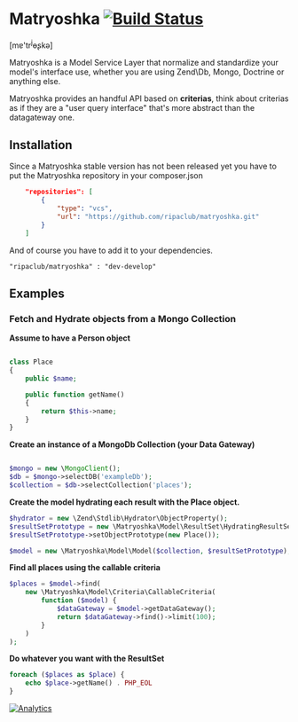 # Matryoshka [![Build Status](https://travis-ci.org/ripaclub/matryoshka.svg)](https://travis-ci.org/ripaclub/matryoshka)

[m&#592;'tr<sup>j</sup>&#629;&#642;k&#601;]

Matryoshka is a Model Service Layer that normalize and standardize your model's interface use,
whether you are using Zend\Db, Mongo, Doctrine or anything else.

Matryoshka provides an handful API based on **criterias**, think about criterias as if they are a "user query interface" that's more abstract than the datagateway one.

## Installation

Since a Matryoshka stable version has not been released yet you have to put
the Matryoshka repository in your composer.json

```json
    "repositories": [
        {
            "type": "vcs",
            "url": "https://github.com/ripaclub/matryoshka.git"
        }
    ]
```

And of course you have to add it to your dependencies.

```
"ripaclub/matryoshka" : "dev-develop"
```

## Examples

### Fetch and Hydrate objects from a Mongo Collection

**Assume to have a Person object**

```php

class Place
{
    public $name;

    public function getName()
    {
        return $this->name;
    }
}

```

**Create an instance of a MongoDb Collection (your Data Gateway)**

```php

$mongo = new \MongoClient();
$db = $mongo->selectDB('exampleDb');
$collection = $db->selectCollection('places');

```

**Create the model hydrating each result with the Place object.**

```php
$hydrator = new \Zend\Stdlib\Hydrator\ObjectProperty();
$resultSetPrototype = new \Matryoshka\Model\ResultSet\HydratingResultSet($hydrator);
$resultSetPrototype->setObjectPrototype(new Place());

$model = new \Matryoshka\Model\Model($collection, $resultSetPrototype);
```

**Find all places using the callable criteria**

```php
$places = $model->find(
    new \Matryoshka\Model\Criteria\CallableCriteria(
        function ($model) {
            $dataGateway = $model->getDataGateway();
            return $dataGateway->find()->limit(100);
        }
    )
);
```

**Do whatever you want with the ResultSet**

```php
foreach ($places as $place) {
    echo $place->getName() . PHP_EOL
}
```




[![Analytics](https://ga-beacon.appspot.com/UA-49655829-1/ripaclub/matryoshka)](https://github.com/igrigorik/ga-beacon)

